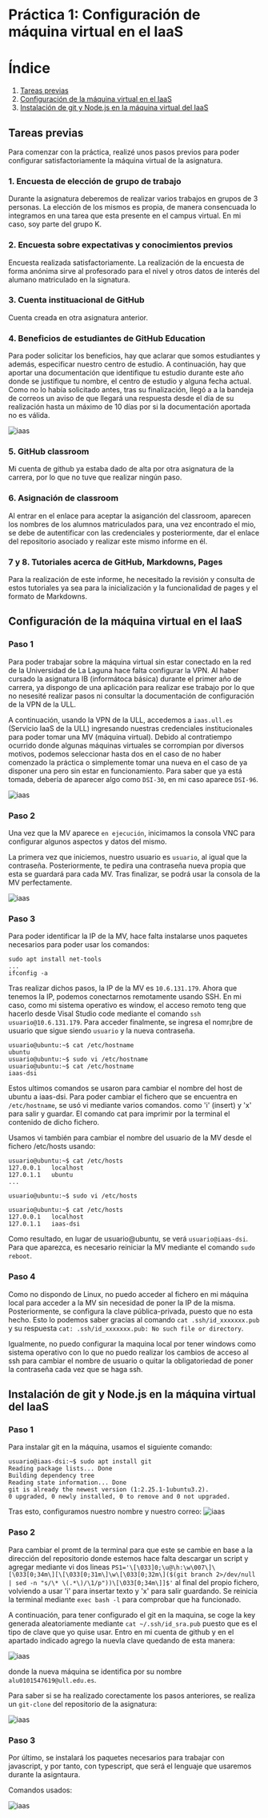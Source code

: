
# Práctica 1: Configuración de máquina virtual en el IaaS

# Índice
1. [Tareas previas](#tareas-previas)
2. [Configuración de la máquina virtual en el IaaS](#configuración-de-la-máquina-virtual-en-el-iaas)
3. [Instalación de git y Node.js en la máquina virtual del IaaS](#instalación-de-git-y-nodejs-en-la-máquina-virtual-del-iaas)

## Tareas previas

Para comenzar con la práctica, realizé unos pasos previos para poder configurar satisfactoriamente la máquina virtual de la asignatura.

### 1. Encuesta de elección de grupo de trabajo

Durante la asignatura deberemos de realizar varios trabajos en grupos de 3 personas. La elección de los mismos es propia, de manera consencuada lo integramos en una tarea que esta presente en el campus virtual. En mi caso, soy parte del grupo K.

### 2. Encuesta sobre expectativas y conocimientos previos

Encuesta realizada satisfactoriamente. La realización de la encuesta de forma anónima sirve al profesorado para el nivel y otros datos de interés del alumano matriculado en la signatura.

### 3. Cuenta instituacional de GitHub

Cuenta creada en otra asignatura anterior.

### 4. Beneficios de estudiantes de GitHub Education

Para poder solicitar los beneficios, hay que aclarar que somos estudiantes y además, especificar nuestro centro de estudio. A continuación, hay que aportar una documentación que identifique tu estudio durante este año donde se justifique tu nombre, el centro de estudio y alguna fecha actual. 
Como no lo había solicitado antes, tras su finalización, llegó a a la bandeja de correos un aviso de que llegará una respuesta desde el día de su realización hasta un máximo de 10 días por si la documentación aportada no es válida.

![iaas](./classroom_benefits.PNG)

### 5. GitHub classroom

Mi cuenta de github ya estaba dado de alta por otra asignatura de la carrera, por lo que no tuve que realizar ningún paso.

### 6. Asignación de classroom

Al entrar en el enlace para aceptar la asiganción del classroom, aparecen los nombres de los alumnos matriculados para, una vez encontrado el mio, se debe de autentificar con las credenciales y posteriormente, dar el enlace del repositorio asociado y realizar este mismo informe en él.

### 7 y 8. Tutoriales acerca de GitHub, Markdowns, Pages

Para la realización de este informe, he necesitado la revisión y consulta de estos tutoriales ya sea para la inicialización y la funcionalidad de pages y el formato de Markdowns.

## Configuración de la máquina virtual en el IaaS

### Paso 1

Para poder trabajar sobre la máquina virtual sin estar conectado en la red de la Universidad de La Laguna hace falta configurar la VPN. Al haber cursado la asignatura IB (informátoca básica) durante el primer año de carrera, ya dispongo de una aplicación para realizar ese trabajo por lo que no nesesité realizar pasos ni consultar la documentación de configuración de la VPN de la ULL. 

A continuación, usando la VPN de la ULL, accedemos a `iaas.ull.es` (Servicio IaaS de la ULL) ingresando nuestras credenciales institucionales para poder tomar una MV (máquina virtual). Debido al contratiempo ocurrido donde algunas máquinas virtuales se corrompian por diversos motivos, podemos seleccionar hasta dos en el caso de no haber comenzado la práctica o simplemente tomar una nueva en el caso de ya disponer una pero sin estar en funcionamiento. Para saber que ya está tomada, debería de aparecer algo como `DSI-30`, en mi caso aparece `DSI-96`.

![iaas](./iaas.PNG)

### Paso 2

Una vez que la MV aparece `en ejecución`, inicimamos la consola VNC para configurar algunos aspectos y datos del mismo.

La primera vez que iniciemos, nuestro usuario es `usuario`, al igual que la contraseña. Posteriormente, te pedira una contraseña nueva propia que esta se guardará para cada MV. Tras finalizar, se podrá usar la consola de la MV perfectamente.

![iaas](./imagen1.PNG)

### Paso 3

Para poder identificar la IP de la MV, hace falta instalarse unos paquetes necesarios para poder usar los comandos:
```
sudo apt install net-tools
...
ifconfig -a
```
Tras realizar dichos pasos, la IP de la MV es `10.6.131.179`. Ahora que tenemos la IP, podemos conectarnos remotamente usando SSH. En mi caso, como mi sistema operativo es window, el acceso remoto teng que hacerlo desde Visal Studio code mediante el comando `ssh usuario@10.6.131.179`. Para acceder finalmente, se ingresa el nomr¡bre de usuario que sigue siendo `usuario` y la nueva contraseña.
```
usuario@ubuntu:~$ cat /etc/hostname
ubuntu
usuario@ubuntu:~$ sudo vi /etc/hostname
usuario@ubuntu:~$ cat /etc/hostname
iaas-dsi
```
Estos ultimos comandos se usaron para cambiar el nombre del host de ubuntu a iaas-dsi. Para poder cambiar el fichero que se encuentra en `/etc/hostname`, se usó vi mediante varios comandos. como 'i' (insert) y 'x' para salir y guardar. El comando cat para imprimir por la terminal el contenido de dicho fichero.

Usamos vi también para cambiar el nombre del usuario de la MV desde el fichero /etc/hosts usando: 
```
usuario@ubuntu:~$ cat /etc/hosts
127.0.0.1	localhost
127.0.1.1	ubuntu
...

usuario@ubuntu:~$ sudo vi /etc/hosts

usuario@ubuntu:~$ cat /etc/hosts
127.0.0.1	localhost
127.0.1.1	iaas-dsi
```
Como resultado, en lugar de usuario@ubuntu, se verá `usuario@iaas-dsi`. Para que aparezca, es necesario reiniciar la MV mediante el comando `sudo reboot`.

### Paso 4

Como no dispondo de Linux, no puedo acceder al fichero en mi máquina local para acceder a la MV sin necesidad de poner la IP de la misma.
Posteriormente, se configura la clave pública-privada, puesto que no esta hecho. Esto lo podemos saber gracias al comando `cat .ssh/id_xxxxxxx.pub ` y su respuesta `cat: .ssh/id_xxxxxxx.pub: No such file or directory`.

Igualmente, no puedo configurar la maquina local por tener windows como sistema operativo con lo que no puedo realizar los cambios de acceso al ssh para cambiar el nombre de usuario o quitar la obligatoriedad de poner la contraseña cada vez que se haga ssh.

## Instalación de git y Node.js en la máquina virtual del IaaS

### Paso 1

Para instalar git en la máquina, usamos el siguiente comando:
```
usuario@iaas-dsi:~$ sudo apt install git
Reading package lists... Done
Building dependency tree
Reading state information... Done
git is already the newest version (1:2.25.1-1ubuntu3.2).
0 upgraded, 0 newly installed, 0 to remove and 0 not upgraded.
```
Tras esto, configuramos nuestro nombre y nuestro correo:
![iaas](./imagen3.PNG)

### Paso 2
Para cambiar el promt de la terminal para que este se cambie en base a la dirección del repositorio donde estemos hace falta descargar un script y agregar mediante vi dos lineas `PS1='\[\033]0;\u@\h:\w\007\]\[\033[0;34m\][\[\033[0;31m\]\w\[\033[0;32m\]($(git branch 2>/dev/null | sed -n "s/\* \(.*\)/\1/p"))\[\033[0;34m\]]$'` al final del propio fichero, volviendo a usar 'i' para insertar texto y 'x' para salir guardando. Se reinicia la terminal mediante `exec bash -l` para comprobar que ha funcionado.

A continuación, para tener configurado el git en la maquina, se coge la key generada aleatoriamente mediante `cat ~/.ssh/id_sra.pub` puesto que es el tipo de clave que yo quise usar. Entro en mi cuenta de github y en el apartado indicado agrego la nuevla clave quedando de esta manera: 

![iaas](./imagen4.PNG)

donde la nueva máquina se identifica por su nombre `alu0101547619@ull.edu.es`.

Para saber si se ha realizado corectamente los pasos anteriores, se realiza un `git-clone` del repositorio de la asignatura:

![iaas](./imagen5.PNG)

### Paso 3

Por último, se instalará los paquetes necesarios para trabajar con javascript, y por tanto, con typescript, que será el lenguaje que usaremos durante la asigntaura.

Comandos usados: 

![iaas](./imagen6.PNG)
